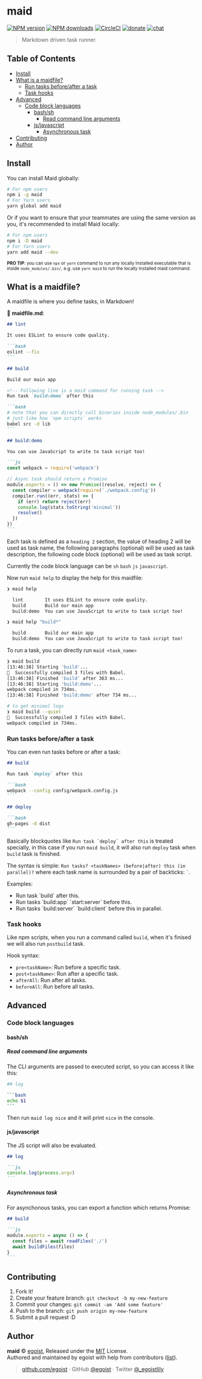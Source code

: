 
# maid

[![NPM version](https://img.shields.io/npm/v/maid.svg?style=flat)](https://npmjs.com/package/maid) [![NPM downloads](https://img.shields.io/npm/dm/maid.svg?style=flat)](https://npmjs.com/package/maid) [![CircleCI](https://circleci.com/gh/egoist/maid/tree/master.svg?style=shield)](https://circleci.com/gh/egoist/maid/tree/master)  [![donate](https://img.shields.io/badge/$-donate-ff69b4.svg?maxAge=2592000&style=flat)](https://github.com/egoist/donate) [![chat](https://img.shields.io/badge/chat-on%20discord-7289DA.svg?style=flat)](https://chat.egoist.moe)

> Markdown driven task runner.

## Table of Contents

<!-- START doctoc generated TOC please keep comment here to allow auto update -->
<!-- DON'T EDIT THIS SECTION, INSTEAD RE-RUN doctoc TO UPDATE -->


- [Install](#install)
- [What is a maidfile?](#what-is-a-maidfile)
  - [Run tasks before/after a task](#run-tasks-beforeafter-a-task)
  - [Task hooks](#task-hooks)
- [Advanced](#advanced)
  - [Code block languages](#code-block-languages)
    - [bash/sh](#bashsh)
      - [Read command line arguments](#read-command-line-arguments)
    - [js/javascript](#jsjavascript)
      - [Asynchronous task](#asynchronous-task)
- [Contributing](#contributing)
- [Author](#author)

<!-- END doctoc generated TOC please keep comment here to allow auto update -->

## Install

You can install Maid globally:

```bash
# For npm users
npm i -g maid
# For Yarn users
yarn global add maid
```

Or if you want to ensure that your teammates are using the same version as you, it's recommended to install Maid locally:

```bash
# For npm users
npm i -D maid
# For Yarn users
yarn add maid --dev
```

<small>__PRO TIP__: you can use `npx` or `yarn` command to run any locally installed executable that is inside `node_modules/.bin/`, e.g. use `yarn maid` to run the locally installed maid command.</small>

## What is a maidfile?

A maidfile is where you define tasks, in Markdown!

📝 __maidfile.md__:

````markdown
## lint

It uses ESLint to ensure code quality.

```bash
eslint --fix
```

## build

Build our main app

<!-- Following line is a maid command for running task -->
Run task `build:demo` after this

```bash
# note that you can directly call binaries inside node_modules/.bin
# just like how `npm scripts` works
babel src -d lib
```

## build:demo

You can use JavaScript to write to task script too!

```js
const webpack = require('webpack')

// Async task should return a Promise
module.exports = () => new Promise((resolve, reject) => {
  const compiler = webpack(require('./webpack.config'))
  compiler.run((err, stats) => {
    if (err) return reject(err)
    console.log(stats.toString('minimal'))
    resolve()
  })
})
```
````

Each task is defined as a `heading 2` section, the value of heading 2 will be used as task name, the following paragraphs (optional) will be used as task description, the following code block (optional) will be used as task script. 

Currently the code block language can be `sh` `bash` `js` `javascript`. 

Now run `maid help` to display the help for this maidfile:

```bash
❯ maid help

  lint        It uses ESLint to ensure code quality.
  build       Build our main app
  build:demo  You can use JavaScript to write to task script too!

❯ maid help "build*"

  build       Build our main app
  build:demo  You can use JavaScript to write to task script too!
```

To run a task, you can directly run `maid <task_name>`

```bash
❯ maid build
[13:46:38] Starting 'build'...
🎉  Successfully compiled 3 files with Babel.
[13:46:38] Finished 'build' after 363 ms...
[13:46:38] Starting 'build:demo'...
webpack compiled in 734ms.
[13:46:38] Finished 'build:demo' after 734 ms...

# to get minimal logs
❯ maid build --quiet
🎉  Successfully compiled 3 files with Babel.
webpack compiled in 734ms.
```

### Run tasks before/after a task

You can even run tasks before or after a task:

````markdown
## build

Run task `deploy` after this

```bash
webpack --config config/webpack.config.js
```

## deploy

```bash
gh-pages -d dist
```
````

Basically blockquotes like <code>Run task &#x60;deploy&#x60; after this</code> is treated specially, in this case if you run `maid build`, it will also run `deploy` task when `build` task is finished.

The syntax is simple: `Run tasks? <taskNames> (before|after) this (in parallel)?` where each task name is surrounded by a pair of backticks: <code>`</code>.

Examples:

- Run task &#x60;build&#x60; after this.
- Run tasks &#x60;build:app&#x60; &#x60;start:server&#x60; before this.
- Run tasks &#x60;build:server&#x60; &#x60;build:client&#x60; before this in parallel.

### Task hooks

Like npm scripts, when you run a command called `build`, when it's finised we will also run `postbuild` task.

Hook syntax: 

- `pre<taskName>`: Run before a specific task.
- `post<taskName>`: Run after a specific task.
- `afterAll`: Run after all tasks.
- `beforeAll`: Run before all tasks.

## Advanced

### Code block languages

#### bash/sh

##### Read command line arguments

The CLI arguments are passed to executed script, so you can access it like this:

````bash
## log

```bash
echo $1
```
````

Then run `maid log nice` and it will print `nice` in the console.

#### js/javascript

The JS script will also be evaluated.

````markdown
## log

```js
console.log(process.argv)
```
````

##### Asynchronous task

For asynchonous tasks, you can export a function which returns Promise:

````markdown
## build

```js
module.exports = async () => {
  const files = await readFiles('./')
  await buildFiles(files)
}
```
````

## Contributing

1. Fork it!
2. Create your feature branch: `git checkout -b my-new-feature`
3. Commit your changes: `git commit -am 'Add some feature'`
4. Push to the branch: `git push origin my-new-feature`
5. Submit a pull request :D


## Author

**maid** © [egoist](https://github.com/egoist), Released under the [MIT](./LICENSE) License.<br>
Authored and maintained by egoist with help from contributors ([list](https://github.com/egoist/maid/contributors)).

> [github.com/egoist](https://github.com/egoist) · GitHub [@egoist](https://github.com/egoist) · Twitter [@_egoistlily](https://twitter.com/_egoistlily)
